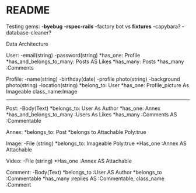 # README
Testing
  gems:
    -**byebug**
    -**rspec-rails**
    -factory bot vs **fixtures**
    -capybara?
    -database-cleaner?

Data Architecture

  User: 
    -email(string)
    -password(string)
    *has_one: Profile
    *has_and_belongs_to_many: Posts AS Likes
    *has_many: Posts
    *has_many :Comments
  


  Profile:
    -name(string) 
    -birthday(date)
    -profile photo(string)
    -background photo(string)
    -location(string)
    *belong_to: User
    *has_one: Profile_picture As Imageable class_name:Image
    
  --------
  Post:
    -Body(Text)
    *belongs_to: User As Author
    *has_one: Annex
    *has_and_belongs_to_many :Users As Likes
    *has_many :Comments AS :Commentable

  Annex:
    *belongs_to: Post
    *belongs to Attachable Poly:true

  Image:
    -File (string)
    *belongs_to: Imageable Poly:true
    *Has_one :Annex AS Attachable

  Video:
    -File (string)
    *Has_one :Annex AS Attachable

  Comment:
    -Body(Text)
    *belongs_to :User AS Author
    *belongs_to :Commentable
    *has_many :replies AS :Commentable, class_name :Comment


